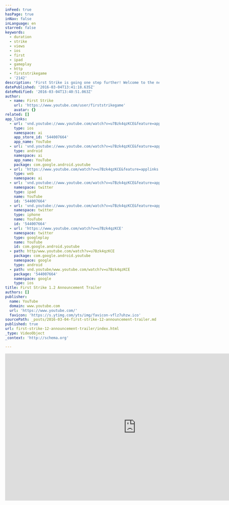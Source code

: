 ```yaml
---
inFeed: true
hasPage: true
inNav: false
inLanguage: en
starred: false
keywords:
  - duration
  - strike
  - views
  - ios
  - first
  - ipad
  - gameplay
  - http
  - firststrikegame
  - '2142'
description: 'First Strike is going one step further! Welcome to the next major update: Download it here: iOS: http://bit.ly/fsiosgame Play: http://bit.ly/fsandroidgame Amazon: http://bit.ly/fsamazonapp Nuclear War, but fun. First Strike updates to 1.2. Two brand new superweapons are awaiting your selection: the salted cobalt bomb and the almost inpenetrable iron dome defense system.'
datePublished: '2016-03-04T13:41:18.635Z'
dateModified: '2016-03-04T13:40:51.063Z'
author:
  - name: First Strike
    url: 'https://www.youtube.com/user/firststrikegame'
    avatar: {}
related: []
app_links:
  - url: 'vnd.youtube://www.youtube.com/watch?v=u7Bzk4qzKCE&feature=applinks'
    type: ios
    namespace: ai
    app_store_id: '544007664'
    app_name: YouTube
  - url: 'vnd.youtube://www.youtube.com/watch?v=u7Bzk4qzKCE&feature=applinks'
    type: android
    namespace: ai
    app_name: YouTube
    package: com.google.android.youtube
  - url: 'https://www.youtube.com/watch?v=u7Bzk4qzKCE&feature=applinks'
    type: web
    namespace: ai
  - url: 'vnd.youtube://www.youtube.com/watch?v=u7Bzk4qzKCE&feature=applinks'
    namespace: twitter
    type: ipad
    name: YouTube
    id: '544007664'
  - url: 'vnd.youtube://www.youtube.com/watch?v=u7Bzk4qzKCE&feature=applinks'
    namespace: twitter
    type: iphone
    name: YouTube
    id: '544007664'
  - url: 'https://www.youtube.com/watch?v=u7Bzk4qzKCE'
    namespace: twitter
    type: googleplay
    name: YouTube
    id: com.google.android.youtube
  - path: http/www.youtube.com/watch?v=u7Bzk4qzKCE
    package: com.google.android.youtube
    namespace: google
    type: android
  - path: vnd.youtube/www.youtube.com/watch?v=u7Bzk4qzKCE
    package: '544007664'
    namespace: google
    type: ios
title: First Strike 1.2 Announcement Trailer
authors: []
publisher:
  name: YouTube
  domain: www.youtube.com
  url: 'https://www.youtube.com/'
  favicon: 'https://s.ytimg.com/yts/img/favicon-vflz7uhzw.ico'
sourcePath: _posts/2016-03-04-first-strike-12-announcement-trailer.md
published: true
url: first-strike-12-announcement-trailer/index.html
_type: VideoObject
_context: 'http://schema.org'

---
```

<iframe src="https://cdn.embedly.com/widgets/media.html?src=https%3A%2F%2Fwww.youtube.com%2Fembed%2Fu7Bzk4qzKCE%3Ffeature%3Doembed&amp;url=https%3A%2F%2Fwww.youtube.com%2Fwatch%3Fv%3Du7Bzk4qzKCE&amp;image=https%3A%2F%2Fi.ytimg.com%2Fvi%2Fu7Bzk4qzKCE%2Fhqdefault.jpg&amp;key=b7d04c9b404c499eba89ee7072e1c4f7&amp;type=text%2Fhtml&amp;schema=youtube" width="854" height="480" scrolling="no" frameborder="0" allowfullscreen="allowfullscreen" style=""></iframe>